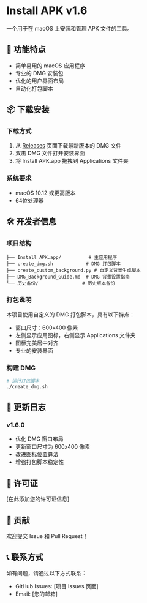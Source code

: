 # Install APK v1.6

一个用于在 macOS 上安装和管理 APK 文件的工具。

## 🚀 功能特点

- 简单易用的 macOS 应用程序
- 专业的 DMG 安装包
- 优化的用户界面布局
- 自动化打包脚本

## 📦 下载安装

### 下载方式
1. 从 [Releases](https://github.com/YOUR_USERNAME/install-apk-macos/releases) 页面下载最新版本的 DMG 文件
2. 双击 DMG 文件打开安装界面
3. 将 Install APK.app 拖拽到 Applications 文件夹

### 系统要求
- macOS 10.12 或更高版本
- 64位处理器

## 🛠️ 开发者信息

### 项目结构
```
├── Install APK.app/          # 主应用程序
├── create_dmg.sh            # DMG 打包脚本
├── create_custom_background.py # 自定义背景生成脚本
├── DMG_Background_Guide.md  # DMG 背景设置指南
└── 历史备份/                # 历史版本备份
```

### 打包说明
本项目使用自定义的 DMG 打包脚本，具有以下特点：
- 窗口尺寸：600x400 像素
- 左侧显示应用图标，右侧显示 Applications 文件夹
- 图标完美居中对齐
- 专业的安装界面

### 构建 DMG
```bash
# 运行打包脚本
./create_dmg.sh
```

## 📝 更新日志

### v1.6.0
- 优化 DMG 窗口布局
- 更新窗口尺寸为 600x400 像素
- 改进图标位置算法
- 增强打包脚本稳定性

## 📄 许可证

[在此添加您的许可证信息]

## 🤝 贡献

欢迎提交 Issue 和 Pull Request！

## 📞 联系方式

如有问题，请通过以下方式联系：
- GitHub Issues: [项目 Issues 页面]
- Email: [您的邮箱]